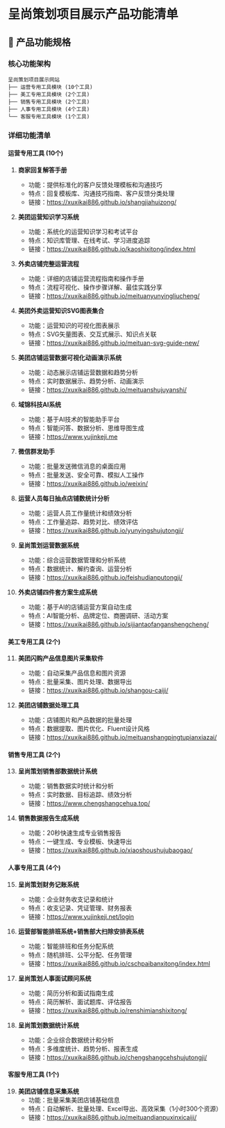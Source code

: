 # 呈尚策划项目展示产品功能清单

## 🎯 产品功能规格

### 核心功能架构
```
呈尚策划项目展示网站
├── 运营专用工具模块 (10个工具)
├── 美工专用工具模块 (2个工具)
├── 销售专用工具模块 (2个工具)
├── 人事专用工具模块 (4个工具)
└── 客服专用工具模块 (1个工具)
```

### 详细功能清单

#### 运营专用工具 (10个)
1. **商家回复解答手册**
   - 功能：提供标准化的客户反馈处理模板和沟通技巧
   - 特点：回复模板库、沟通技巧指南、客户反馈分类处理
   - 链接：https://xuxikai886.github.io/shangjiahuizong/

2. **美团运营知识学习系统**
   - 功能：系统化的运营知识学习和考试平台
   - 特点：知识库管理、在线考试、学习进度追踪
   - 链接：https://xuxikai886.github.io/kaoshixitong/index.html

3. **外卖店铺完整运营流程**
   - 功能：详细的店铺运营流程指南和操作手册
   - 特点：流程可视化、操作步骤详解、最佳实践分享
   - 链接：https://xuxikai886.github.io/meituanyunyingliucheng/

4. **美团外卖运营知识SVG图表集合**
   - 功能：运营知识的可视化图表展示
   - 特点：SVG矢量图表、交互式展示、知识点关联
   - 链接：https://xuxikai886.github.io/meituan-svg-guide-new/

5. **美团店铺运营数据可视化动画演示系统**
   - 功能：动态展示店铺运营数据和趋势分析
   - 特点：实时数据展示、趋势分析、动画演示
   - 链接：https://xuxikai886.github.io/meituanshujuyanshi/

6. **域锦科技AI系统**
   - 功能：基于AI技术的智能助手平台
   - 特点：智能问答、数据分析、思维导图生成
   - 链接：https://www.yujinkeji.me

7. **微信群发助手**
   - 功能：批量发送微信消息的桌面应用
   - 特点：批量发送、安全可靠、模拟人工操作
   - 链接：https://xuxikai886.github.io/weixin/

8. **运营人员每日抽点店铺数统计分析**
   - 功能：运营人员工作量统计和绩效分析
   - 特点：工作量追踪、趋势对比、绩效评估
   - 链接：https://xuxikai886.github.io/yunyingshujutongji/

9. **呈尚策划运营数据系统**
   - 功能：综合运营数据管理和分析系统
   - 特点：数据统计、解约查询、运营分析
   - 链接：https://xuxikai886.github.io/feishudianputongji/

10. **外卖店铺四件套方案生成系统**
    - 功能：基于AI的店铺运营方案自动生成
    - 特点：AI智能分析、品牌定位、商圈调研、活动方案
    - 链接：https://xuxikai886.github.io/sijiantaofanganshengcheng/

#### 美工专用工具 (2个)
11. **美团闪购产品信息图片采集软件**
    - 功能：自动采集产品信息和图片资源
    - 特点：批量采集、图片处理、数据导出
    - 链接：https://xuxikai886.github.io/shangou-caiji/

12. **美团店铺数据处理工具**
    - 功能：店铺图片和产品数据的批量处理
    - 特点：数据提取、图片优化、Fluent设计风格
    - 链接：https://xuxikai886.github.io/meituanshangpingtupianxiazai/

#### 销售专用工具 (2个)
13. **呈尚策划销售部数据统计系统**
    - 功能：销售数据实时统计和分析
    - 特点：实时数据、目标追踪、绩效分析
    - 链接：https://www.chengshangcehua.top/

14. **销售数据报告生成系统**
    - 功能：20秒快速生成专业销售报告
    - 特点：一键生成、专业模板、快速导出
    - 链接：https://xuxikai886.github.io/xiaoshoushujubaogao/

#### 人事专用工具 (4个)
15. **呈尚策划财务记账系统**
    - 功能：企业财务收支记录和统计
    - 特点：收支记录、凭证管理、财务报表
    - 链接：https://www.yujinkeji.net/login

16. **运营部智能排班系统+销售部大扫除安排表系统**
    - 功能：智能排班和任务分配系统
    - 特点：随机排班、公平分配、任务管理
    - 链接：https://xuxikai886.github.io/cschpaibanxitong/index.html

17. **呈尚策划人事面试顾问系统**
    - 功能：简历分析和面试指南生成
    - 特点：简历解析、面试题库、评估报告
    - 链接：https://xuxikai886.github.io/renshimianshixitong/

18. **呈尚策划数据统计系统**
    - 功能：企业综合数据统计和分析
    - 特点：多维度统计、趋势分析、报表生成
    - 链接：https://xuxikai886.github.io/chengshangcehshujutongji/

#### 客服专用工具 (1个)
19. **美团店铺信息采集系统**
    - 功能：批量采集美团店铺基础信息
    - 特点：自动解析、批量处理、Excel导出、高效采集（1小时300个资源）
    - 链接：https://xuxikai886.github.io/meituandianpuxinxicaiji/
